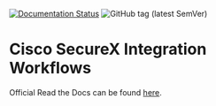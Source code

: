 [![Documentation Status](https://readthedocs.com/projects/ciscosecurity-sx-00-integration-workflows/badge/?version=latest)](https://ciscosecurity-sx-00-integration-workflows.readthedocs-hosted.com/en/latest/?badge=latest)
![GitHub tag (latest SemVer)](https://img.shields.io/github/v/tag/ciscosecurity/sx-00-integration-workflows?color=%2300bceb&label=version&sort=semver)

# Cisco SecureX Integration Workflows

Official Read the Docs can be found [here](https://ciscosecurity-sx-00-integration-workflows.readthedocs-hosted.com/).
